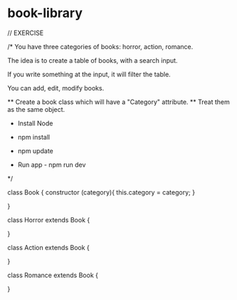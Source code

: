 # book-library


// EXERCISE

/* You have three categories of books: horror, action, romance.

The idea is to create a table of books, with a search input.

If you write something at the input, it will filter the table.

You can add, edit, modify books.


** Create a book class which will have a "Category" attribute. 
** Treat them as the same object.

- Install Node

- npm install 

- npm update

- Run app - npm run dev 

*/

class Book {
    constructor (category){
        this.category = category; 
    }
   
}

class Horror extends Book {
    

}

class Action extends Book {
    
    
}

class Romance extends Book {
    
    
}
